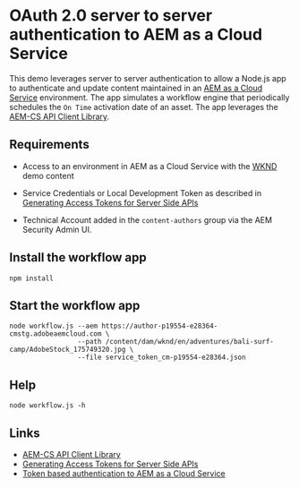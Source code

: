 # OAuth 2.0 server to server authentication to ​AEM as a Cloud Service​

This demo leverages server to server authentication to allow a Node.js app to authenticate and update content maintained in an [AEM as a Cloud Service](https://experienceleague.adobe.com/docs/experience-manager-cloud-service/overview/introduction.html) environment. The app simulates a workflow engine that periodically schedules the `On Time` activation date of an asset. The app leverages the [AEM-CS API Client Library](https://github.com/adobe/aemcs-api-client-lib).

## Requirements

* Access to an environment in AEM as a Cloud Service with the [WKND](https://experienceleague.adobe.com/docs/experience-manager-learn/getting-started-wknd-tutorial-develop/overview.html) demo content

* Service Credentials or Local Development Token as described in [Generating Access Tokens for Server Side APIs](https://experienceleague.adobe.com/docs/experience-manager-cloud-service/implementing/developing/generating-access-tokens-for-server-side-apis.html?lang=en#the-server-to-server-flow)

* Technical Account added in the `content-authors` group via the AEM Security Admin UI.

## Install the workflow app

```
npm install
```

## Start the workflow app

```
node workflow.js --aem https://author-p19554-e28364-cmstg.adobeaemcloud.com \
                 --path /content/dam/wknd/en/adventures/bali-surf-camp/AdobeStock_175749320.jpg \
                 --file service_token_cm-p19554-e28364.json
```

## Help

```
node workflow.js -h
```

## Links

* [AEM-CS API Client Library](https://github.com/adobe/aemcs-api-client-lib)
* [Generating Access Tokens for Server Side APIs](https://experienceleague.adobe.com/docs/experience-manager-cloud-service/implementing/developing/generating-access-tokens-for-server-side-apis.html?lang=en#the-server-to-server-flow)
* [Token based authentication to AEM as a Cloud Service](https://experienceleague.adobe.com/docs/experience-manager-learn/getting-started-with-aem-headless/authentication/overview.html?lang=en#authentication)
